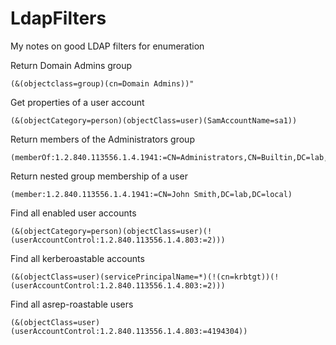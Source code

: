 # LdapFilters
My notes on good LDAP filters for enumeration

Return Domain Admins group
```
(&(objectclass=group)(cn=Domain Admins))"
```

Get properties of a user account
```
(&(objectCategory=person)(objectClass=user)(SamAccountName=sa1))
```

Return members of the Administrators group
```
(memberOf:1.2.840.113556.1.4.1941:=CN=Administrators,CN=Builtin,DC=lab,DC=local)
```

Return nested group membership of a user
```
(member:1.2.840.113556.1.4.1941:=CN=John Smith,DC=lab,DC=local)
```

Find all enabled user accounts
```
(&(objectCategory=person)(objectClass=user)(!(userAccountControl:1.2.840.113556.1.4.803:=2)))
```

Find all kerberoastable accounts
```
(&(objectClass=user)(servicePrincipalName=*)(!(cn=krbtgt))(!(userAccountControl:1.2.840.113556.1.4.803:=2)))
```

Find all asrep-roastable users
```
(&(objectClass=user)(userAccountControl:1.2.840.113556.1.4.803:=4194304))
```
